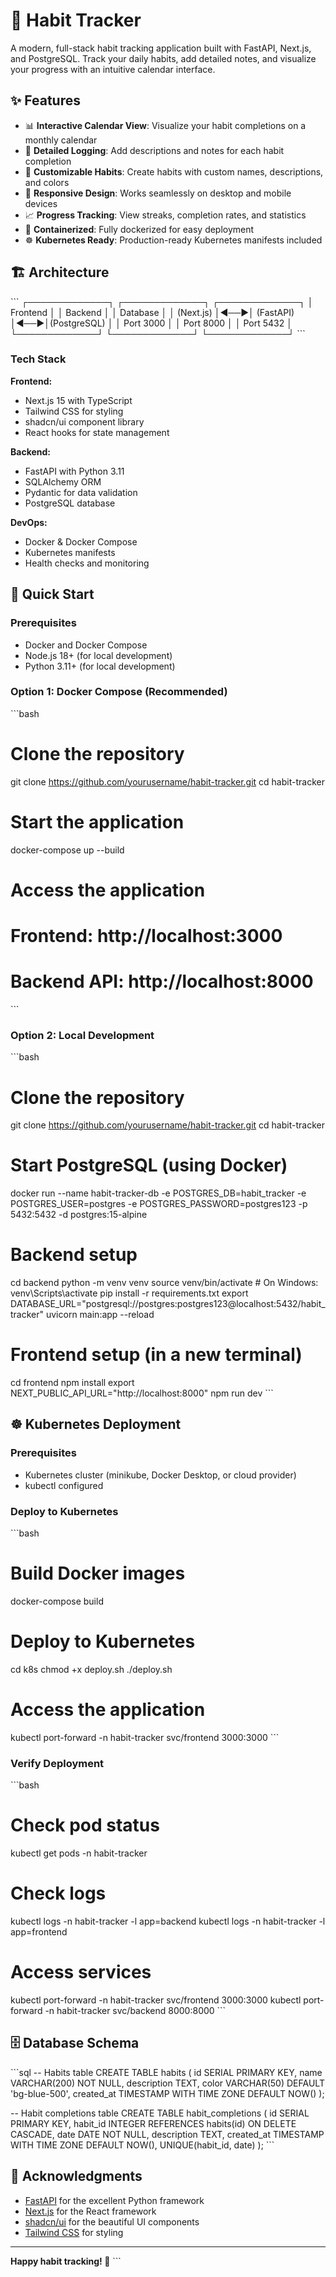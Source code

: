 # 📅 Habit Tracker

A modern, full-stack habit tracking application built with FastAPI, Next.js, and PostgreSQL. Track your daily habits, add detailed notes, and visualize your progress with an intuitive calendar interface.

## ✨ Features

- 📊 **Interactive Calendar View**: Visualize your habit completions on a monthly calendar
- 📝 **Detailed Logging**: Add descriptions and notes for each habit completion
- 🎨 **Customizable Habits**: Create habits with custom names, descriptions, and colors
- 📱 **Responsive Design**: Works seamlessly on desktop and mobile devices
- 📈 **Progress Tracking**: View streaks, completion rates, and statistics
- 🐳 **Containerized**: Fully dockerized for easy deployment
- ☸️ **Kubernetes Ready**: Production-ready Kubernetes manifests included

## 🏗️ Architecture

\`\`\`
┌─────────────┐    ┌─────────────┐    ┌─────────────┐
│   Frontend  │    │   Backend   │    │  Database   │
│  (Next.js)  │◄──►│  (FastAPI)  │◄──►│(PostgreSQL) │
│   Port 3000 │    │  Port 8000  │    │  Port 5432  │
└─────────────┘    └─────────────┘    └─────────────┘
\`\`\`

### Tech Stack

**Frontend:**
- Next.js 15 with TypeScript
- Tailwind CSS for styling
- shadcn/ui component library
- React hooks for state management

**Backend:**
- FastAPI with Python 3.11
- SQLAlchemy ORM
- Pydantic for data validation
- PostgreSQL database

**DevOps:**
- Docker & Docker Compose
- Kubernetes manifests
- Health checks and monitoring

## 🚀 Quick Start

### Prerequisites

- Docker and Docker Compose
- Node.js 18+ (for local development)
- Python 3.11+ (for local development)

### Option 1: Docker Compose (Recommended)

\`\`\`bash
# Clone the repository
git clone https://github.com/yourusername/habit-tracker.git
cd habit-tracker

# Start the application
docker-compose up --build

# Access the application
# Frontend: http://localhost:3000
# Backend API: http://localhost:8000
\`\`\`

### Option 2: Local Development

\`\`\`bash
# Clone the repository
git clone https://github.com/yourusername/habit-tracker.git
cd habit-tracker

# Start PostgreSQL (using Docker)
docker run --name habit-tracker-db -e POSTGRES_DB=habit_tracker -e POSTGRES_USER=postgres -e POSTGRES_PASSWORD=postgres123 -p 5432:5432 -d postgres:15-alpine

# Backend setup
cd backend
python -m venv venv
source venv/bin/activate  # On Windows: venv\\Scripts\\activate
pip install -r requirements.txt
export DATABASE_URL="postgresql://postgres:postgres123@localhost:5432/habit_tracker"
uvicorn main:app --reload

# Frontend setup (in a new terminal)
cd frontend
npm install
export NEXT_PUBLIC_API_URL="http://localhost:8000"
npm run dev
\`\`\`

## ☸️ Kubernetes Deployment

### Prerequisites

- Kubernetes cluster (minikube, Docker Desktop, or cloud provider)
- kubectl configured

### Deploy to Kubernetes

\`\`\`bash
# Build Docker images
docker-compose build

# Deploy to Kubernetes
cd k8s
chmod +x deploy.sh
./deploy.sh

# Access the application
kubectl port-forward -n habit-tracker svc/frontend 3000:3000
\`\`\`

### Verify Deployment

\`\`\`bash
# Check pod status
kubectl get pods -n habit-tracker

# Check logs
kubectl logs -n habit-tracker -l app=backend
kubectl logs -n habit-tracker -l app=frontend

# Access services
kubectl port-forward -n habit-tracker svc/frontend 3000:3000
kubectl port-forward -n habit-tracker svc/backend 8000:8000
\`\`\`

## 🗄️ Database Schema

\`\`\`sql
-- Habits table
CREATE TABLE habits (
    id SERIAL PRIMARY KEY,
    name VARCHAR(200) NOT NULL,
    description TEXT,
    color VARCHAR(50) DEFAULT 'bg-blue-500',
    created_at TIMESTAMP WITH TIME ZONE DEFAULT NOW()
);

-- Habit completions table
CREATE TABLE habit_completions (
    id SERIAL PRIMARY KEY,
    habit_id INTEGER REFERENCES habits(id) ON DELETE CASCADE,
    date DATE NOT NULL,
    description TEXT,
    created_at TIMESTAMP WITH TIME ZONE DEFAULT NOW(),
    UNIQUE(habit_id, date)
);
\`\`\`


## 🙏 Acknowledgments

- [FastAPI](https://fastapi.tiangolo.com/) for the excellent Python framework
- [Next.js](https://nextjs.org/) for the React framework
- [shadcn/ui](https://ui.shadcn.com/) for the beautiful UI components
- [Tailwind CSS](https://tailwindcss.com/) for styling

---

**Happy habit tracking! 🎯**
\`\`\`

